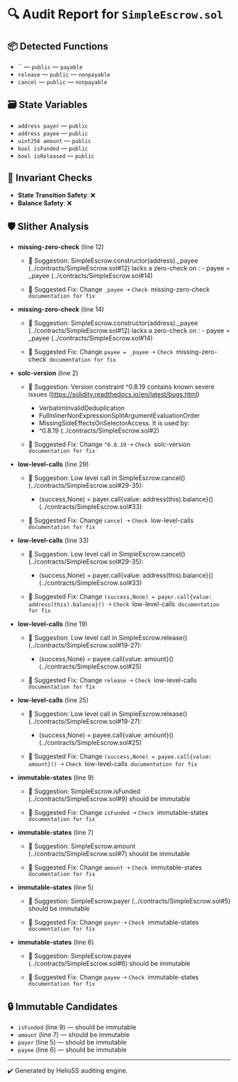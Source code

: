 # 🔍 Audit Report for `SimpleEscrow.sol`

## 📦 Detected Functions
- `` — `public` — `payable`
- `release` — `public` — `nonpayable`
- `cancel` — `public` — `nonpayable`

## 🗃️ State Variables
- `address payer` — `public`
- `address payee` — `public`
- `uint256 amount` — `public`
- `bool isFunded` — `public`
- `bool isReleased` — `public`

## 🔐 Invariant Checks
- **State Transition Safety**: ❌
- **Balance Safety**: ❌

## 🛡️ Slither Analysis
- **missing-zero-check** (line 12)
  - 🔎 Suggestion: SimpleEscrow.constructor(address)._payee (../contracts/SimpleEscrow.sol#12) lacks a zero-check on :
		- payee = _payee (../contracts/SimpleEscrow.sol#14)

  - 🧭 Suggested Fix: Change `_payee` ➝ `Check `missing-zero-check` documentation for fix`
- **missing-zero-check** (line 14)
  - 🔎 Suggestion: SimpleEscrow.constructor(address)._payee (../contracts/SimpleEscrow.sol#12) lacks a zero-check on :
		- payee = _payee (../contracts/SimpleEscrow.sol#14)

  - 🧭 Suggested Fix: Change `payee = _payee` ➝ `Check `missing-zero-check` documentation for fix`
- **solc-version** (line 2)
  - 🔎 Suggestion: Version constraint ^0.8.19 contains known severe issues (https://solidity.readthedocs.io/en/latest/bugs.html)
	- VerbatimInvalidDeduplication
	- FullInlinerNonExpressionSplitArgumentEvaluationOrder
	- MissingSideEffectsOnSelectorAccess.
It is used by:
	- ^0.8.19 (../contracts/SimpleEscrow.sol#2)

  - 🧭 Suggested Fix: Change `^0.8.19` ➝ `Check `solc-version` documentation for fix`
- **low-level-calls** (line 29)
  - 🔎 Suggestion: Low level call in SimpleEscrow.cancel() (../contracts/SimpleEscrow.sol#29-35):
	- (success,None) = payer.call{value: address(this).balance}() (../contracts/SimpleEscrow.sol#33)

  - 🧭 Suggested Fix: Change `cancel` ➝ `Check `low-level-calls` documentation for fix`
- **low-level-calls** (line 33)
  - 🔎 Suggestion: Low level call in SimpleEscrow.cancel() (../contracts/SimpleEscrow.sol#29-35):
	- (success,None) = payer.call{value: address(this).balance}() (../contracts/SimpleEscrow.sol#33)

  - 🧭 Suggested Fix: Change `(success,None) = payer.call{value: address(this).balance}()` ➝ `Check `low-level-calls` documentation for fix`
- **low-level-calls** (line 19)
  - 🔎 Suggestion: Low level call in SimpleEscrow.release() (../contracts/SimpleEscrow.sol#19-27):
	- (success,None) = payee.call{value: amount}() (../contracts/SimpleEscrow.sol#25)

  - 🧭 Suggested Fix: Change `release` ➝ `Check `low-level-calls` documentation for fix`
- **low-level-calls** (line 25)
  - 🔎 Suggestion: Low level call in SimpleEscrow.release() (../contracts/SimpleEscrow.sol#19-27):
	- (success,None) = payee.call{value: amount}() (../contracts/SimpleEscrow.sol#25)

  - 🧭 Suggested Fix: Change `(success,None) = payee.call{value: amount}()` ➝ `Check `low-level-calls` documentation for fix`
- **immutable-states** (line 9)
  - 🔎 Suggestion: SimpleEscrow.isFunded (../contracts/SimpleEscrow.sol#9) should be immutable 

  - 🧭 Suggested Fix: Change `isFunded` ➝ `Check `immutable-states` documentation for fix`
- **immutable-states** (line 7)
  - 🔎 Suggestion: SimpleEscrow.amount (../contracts/SimpleEscrow.sol#7) should be immutable 

  - 🧭 Suggested Fix: Change `amount` ➝ `Check `immutable-states` documentation for fix`
- **immutable-states** (line 5)
  - 🔎 Suggestion: SimpleEscrow.payer (../contracts/SimpleEscrow.sol#5) should be immutable 

  - 🧭 Suggested Fix: Change `payer` ➝ `Check `immutable-states` documentation for fix`
- **immutable-states** (line 6)
  - 🔎 Suggestion: SimpleEscrow.payee (../contracts/SimpleEscrow.sol#6) should be immutable 

  - 🧭 Suggested Fix: Change `payee` ➝ `Check `immutable-states` documentation for fix`

## 🔒 Immutable Candidates
- `isFunded` (line 9) — should be immutable
- `amount` (line 7) — should be immutable
- `payer` (line 5) — should be immutable
- `payee` (line 6) — should be immutable

---
✔️ Generated by HelioSS auditing engine.
